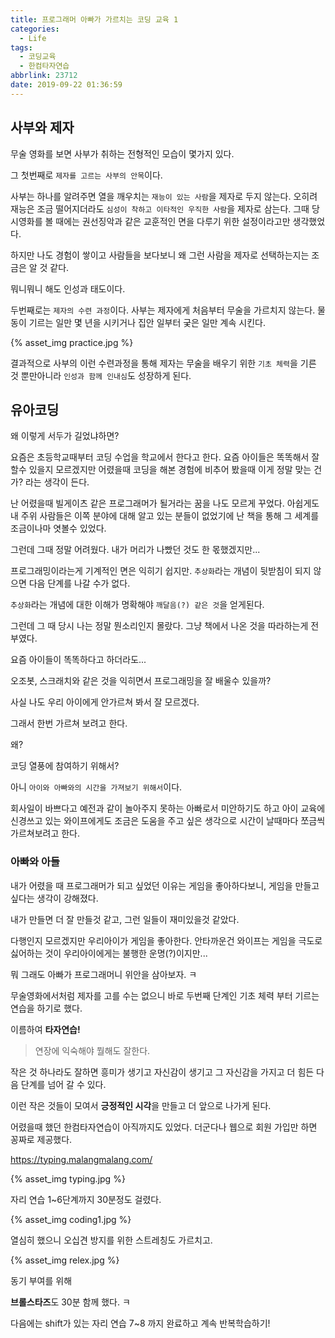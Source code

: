 ```yaml
---
title: 프로그래머 아빠가 가르치는 코딩 교육 1
categories:
  - Life
tags:
  - 코딩교육
  - 한컴타자연습
abbrlink: 23712
date: 2019-09-22 01:36:59
---
```


## 사부와 제자

무술 영화를 보면 사부가 취하는 전형적인 모습이 몇가지 있다.

그 첫번째로 `제자를 고르는 사부의 안목`이다.

사부는 하나를 알려주면 열을 깨우치는 `재능이 있는 사람`을 제자로 두지 않는다. 오히려 재능은 조금 떨어지더라도 `심성이 착하고 이타적인 우직한 사람`을 제자로 삼는다. 그때 당시영화를 볼 때에는 권선징악과 같은 교훈적인 면을 다루기 위한 설정이라고만 생각했었다. 

하지만 나도 경험이 쌓이고 사람들을 보다보니 왜 그런 사람을 제자로 선택하는지는 조금은 알 것 같다. 

뭐니뭐니 해도 인성과 태도이다. 

두번째로는 `제자의 수련 과정`이다. 사부는 제자에게 처음부터 무술을 가르치지 않는다. 물동이 기르는 일만 몇 년을 시키거나 집안 일부터 궂은 일만 계속 시킨다.

{% asset_img practice.jpg %}

결과적으로 사부의 이런 수련과정을 통해 제자는 무술을 배우기 위한 `기초 체력`을 기른 것 뿐만아니라 `인성과 함께 인내심`도 성장하게 된다.

<!-- more -->

## 유아코딩

왜 이렇게 서두가 길었냐하면? 

요즘은 초등학교때부터 코딩 수업을 학교에서 한다고 한다.  요즘 아이들은 똑똑해서 잘 할수 있을지 모르겠지만 어렸을때 코딩을 해본 경험에 비추어 봤을때 이게 정말 맞는 건가? 라는 생각이 든다.

난 어렸을때 빌게이츠 같은 프로그래머가 될거라는 꿈을 나도 모르게 꾸었다. 아쉽게도 내 주위 사람들은 이쪽 분야에 대해 알고 있는 분들이 없었기에 난 책을 통해 그 세계를 조금이나마 엿볼수 있었다.

그런데 그때 정말 어려웠다. 내가 머리가 나빴던 것도 한 몫했겠지만...

프로그래밍이라는게 기계적인 면은 익히기 쉽지만. `추상화`라는 개념이 뒷받침이 되지 않으면 다음 단계를 나갈 수가 없다.

`추상화`라는 개념에 대한 이해가 명확해야 `깨달음(?) 같은 것`을 얻게된다.

그런데 그 때 당시 나는 정말 뭔소리인지 몰랐다. 그냥 책에서 나온 것을 따라하는게 전부였다.

요즘 아이들이 똑똑하다고 하더라도...

오조봇, 스크래치와 같은 것을 익히면서 프로그래밍을 잘 배울수 있을까?

사실 나도 우리 아이에게 안가르쳐 봐서 잘 모르겠다.

그래서 한번 가르쳐 보려고 한다.

왜? 

코딩 열풍에 참여하기 위해서?

아니 `아이와 아빠와의 시간을 가져보기 위해서`이다.

회사일이 바쁘다고 예전과 같이 놀아주지 못하는 아빠로서 미안하기도 하고 아이 교육에 신경쓰고 있는 와이프에게도 조금은 도움을 주고 싶은 생각으로 시간이 날때마다 쪼금씩 가르쳐보려고 한다.



### 아빠와 아들

내가 어렸을 때 프로그래머가 되고 싶었던 이유는 게임을 좋아하다보니, 게임을 만들고 싶다는 생각이 강해졌다.

내가 만들면 더 잘 만들것 같고, 그런 일들이 재미있을것 같았다.

다행인지 모르겠지만 우리아이가 게임을 좋아한다. 안타까운건 와이프는 게임을 극도로 싫어하는 것이 우리아이에게는 불행한 운명(?)이지만...

뭐  그래도 아빠가 프로그래머니 위안을 삼아보자. ㅋ

무술영화에서처럼 제자를 고를 수는 없으니 바로 두번째 단계인 기초 체력 부터 기르는 연습을 하기로 했다.

이름하여 **타자연습!**

> 연장에 익숙해야 뭘해도 잘한다.

작은 것 하나라도 잘하면 흥미가 생기고 자신감이 생기고 그 자신감을 가지고 더 힘든 다음 단계를 넘어 갈 수 있다. 

이런 작은 것들이 모여서 **긍정적인 시각**을 만들고 더 앞으로 나가게 된다.



어렸을때 했던 한컴타자연습이 아직까지도 있었다. 더군다나 웹으로 회원 가입만 하면 꽁짜로 제공했다.

https://typing.malangmalang.com/

{% asset_img typing.jpg %}



자리 연습 1~6단계까지 30분정도 걸렸다.

{% asset_img coding1.jpg %}

열심히 했으니 오십견 방지를 위한 스트레칭도 가르치고.

{% asset_img relex.jpg %}

동기 부여를 위해

**브롤스타즈**도 30분 함께 했다. ㅋ



다음에는 shift가 있는 자리 연습 7~8 까지 완료하고 계속 반복학습하기!